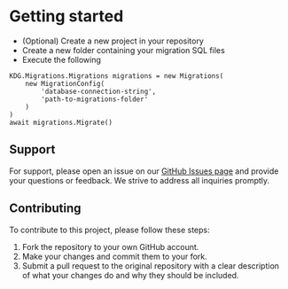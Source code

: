 # Getting started
- (Optional) Create a new project in your repository
- Create a new folder containing your migration SQL files
- Execute the following

```
KDG.Migrations.Migrations migrations = new Migrations(
    new MigrationConfig(
        'database-connection-string',
        'path-to-migrations-folder'
    )
)
await migrations.Migrate()
```

## Support

For support, please open an issue on our [GitHub Issues page](https://github.com/KDG-Development/KDG-Net-Migrations/issues) and provide your questions or feedback. We strive to address all inquiries promptly.

## Contributing

To contribute to this project, please follow these steps:

1. Fork the repository to your own GitHub account.
2. Make your changes and commit them to your fork.
3. Submit a pull request to the original repository with a clear description of what your changes do and why they should be included.
